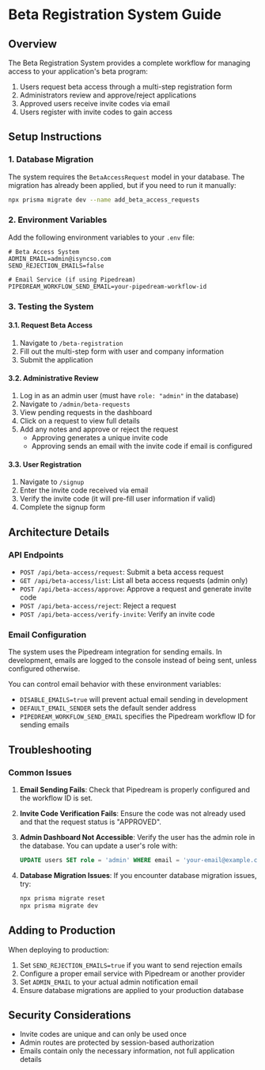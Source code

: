 # Beta Registration System Guide

## Overview

The Beta Registration System provides a complete workflow for managing access to your application's beta program:

1. Users request beta access through a multi-step registration form
2. Administrators review and approve/reject applications
3. Approved users receive invite codes via email
4. Users register with invite codes to gain access

## Setup Instructions

### 1. Database Migration

The system requires the `BetaAccessRequest` model in your database. The migration has already been applied, but if you need to run it manually:

```bash
npx prisma migrate dev --name add_beta_access_requests
```

### 2. Environment Variables

Add the following environment variables to your `.env` file:

```
# Beta Access System
ADMIN_EMAIL=admin@isyncso.com
SEND_REJECTION_EMAILS=false

# Email Service (if using Pipedream)
PIPEDREAM_WORKFLOW_SEND_EMAIL=your-pipedream-workflow-id
```

### 3. Testing the System

#### 3.1. Request Beta Access

1. Navigate to `/beta-registration`
2. Fill out the multi-step form with user and company information
3. Submit the application

#### 3.2. Administrative Review

1. Log in as an admin user (must have `role: "admin"` in the database)
2. Navigate to `/admin/beta-requests`
3. View pending requests in the dashboard
4. Click on a request to view full details
5. Add any notes and approve or reject the request
   - Approving generates a unique invite code
   - Approving sends an email with the invite code if email is configured

#### 3.3. User Registration

1. Navigate to `/signup`
2. Enter the invite code received via email
3. Verify the invite code (it will pre-fill user information if valid)
4. Complete the signup form

## Architecture Details

### API Endpoints

- `POST /api/beta-access/request`: Submit a beta access request
- `GET /api/beta-access/list`: List all beta access requests (admin only)
- `POST /api/beta-access/approve`: Approve a request and generate invite code
- `POST /api/beta-access/reject`: Reject a request
- `POST /api/beta-access/verify-invite`: Verify an invite code

### Email Configuration

The system uses the Pipedream integration for sending emails. In development, emails are logged to the console instead of being sent, unless configured otherwise.

You can control email behavior with these environment variables:

- `DISABLE_EMAILS=true` will prevent actual email sending in development
- `DEFAULT_EMAIL_SENDER` sets the default sender address
- `PIPEDREAM_WORKFLOW_SEND_EMAIL` specifies the Pipedream workflow ID for sending emails

## Troubleshooting

### Common Issues

1. **Email Sending Fails**: Check that Pipedream is properly configured and the workflow ID is set.

2. **Invite Code Verification Fails**: Ensure the code was not already used and that the request status is "APPROVED".

3. **Admin Dashboard Not Accessible**: Verify the user has the admin role in the database. You can update a user's role with:
   ```sql
   UPDATE users SET role = 'admin' WHERE email = 'your-email@example.com';
   ```

4. **Database Migration Issues**: If you encounter database migration issues, try:
   ```bash
   npx prisma migrate reset
   npx prisma migrate dev
   ```

## Adding to Production

When deploying to production:

1. Set `SEND_REJECTION_EMAILS=true` if you want to send rejection emails
2. Configure a proper email service with Pipedream or another provider
3. Set `ADMIN_EMAIL` to your actual admin notification email
4. Ensure database migrations are applied to your production database

## Security Considerations

- Invite codes are unique and can only be used once
- Admin routes are protected by session-based authorization
- Emails contain only the necessary information, not full application details 
